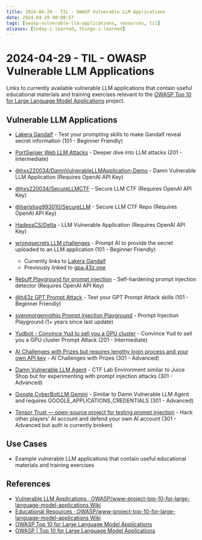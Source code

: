 ```yaml
---
title: 2024-04-29 - TIL - OWASP Vulnerable LLM Applications
date: 2024-04-29 00:00:57
tags: [owasp-vulnerable-llm-applications, resources, til]
aliases: [today-i-learned, things-i-learned]
---
```



# 2024-04-29 - TIL - OWASP Vulnerable LLM Applications

Links to currently available vulnerable LLM applications that contain useful educational materials and training exercises relevant to the [OWASP Top 10 for Large Language Model Applications](https://github.com/OWASP/www-project-top-10-for-large-language-model-applications) project.


## Vulnerable LLM Applications

- [Lakera Gandalf](https://gandalf.lakera.ai/) - Test your prompting skills to make Gandalf reveal secret information (101 - Beginner Friendly)

- [PortSwiger Web LLM Attacks](https://portswigger.net/web-security/llm-attacks) - Deeper dive into LLM attacks (201 - Intermediate)

- [@hxs220034/DamnVulnerableLLMApplication-Demo](https://replit.com/@hxs220034/DamnVulnerableLLMApplication-Demo) - Damn Vulnerable LLM Application (Requires OpenAI API Key)

- [@hxs220034/SecureLLMCTF](https://replit.com/@hxs220034/SecureLLMCTF) - Secure LLM CTF (Requires OpenAI API Key)

- [@harishsg993010/SecureLLM](https://github.com/harishsg993010/SecureLLM/) - Secure LLM CTF Repo (Requires OpenAI API Key)

- [HadessCS/Delta](https://github.com/HadessCS/Delta) - LLM Vulnerable Application (Requires OpenAI API Key)

- [wrongsecrets LLM challenges](https://wrongsecrets.herokuapp.com/challenge/32) - Prompt AI to provide the secret uploaded to an LLM application (101 - Beginner Friendly)
    - Currently links to [Lakera Gandalf](https://gandalf.lakera.ai/)
    - Previously linked to [gpa.43z.one](https://gpa.43z.one/)

- [Rebuff Playground for prompt injection](https://playground.rebuff.ai/) - Self-hardening prompt injection detector (Requires OpenAI API Key)

- [@h43z GPT Prompt Attack](https://gpa.43z.one/) - Test your GPT Prompt Attack skills (101 - Beginner Friendly)

- [svenmorgenrothio Prompt Injection Playground](https://github.com/svenmorgenrothio/Prompt-Injection-Playground) - Prompt Injection Playground (1+ years since last update)

- [Yudbot - Convince Yud to sell you a GPU cluster](https://www.yudbot.com/) - Convince Yud to sell you a GPU cluster Prompt Attack (201 - Intermediate)

- [AI Challenges with Prizes but requires lengthy login process and your own API key](https://www.aicrowd.com/challenges) - AI Challenges with Prizes (301 - Advanced)

- [Damn Vulnerable LLM Agent](https://github.com/WithSecureLabs/damn-vulnerable-llm-agent) - CTF Lab Environment similar to Juice Shop but for experimenting with prompt injection attacks (301 - Advanced)

- [Google CyberBotLLM Gemini](https://github.com/RubensZimbres/CyberBotLLM) - Similar to Damn Vulnerable LLM Agent and requires GOOGLE_APPLICATIONS_CREDENTIALS (301 - Advanced)

- [Tensor Trust — open-source project for testing prompt injection](https://tensortrust.ai/) - Hack other players' AI account and defend your own AI account (301 - Advanced but auth is currently broken)


## Use Cases

- Example vulnerable LLM applications that contain useful educational materials and training exercises


## References

- [Vulnerable LLM Applications · OWASP/www-project-top-10-for-large-language-model-applications Wiki](https://github.com/OWASP/www-project-top-10-for-large-language-model-applications/wiki/Vulnerable-LLM-Applications)
- [Educational Resources · OWASP/www-project-top-10-for-large-language-model-applications Wiki](https://github.com/OWASP/www-project-top-10-for-large-language-model-applications/wiki/Educational-Resources)
- [OWASP Top 10 for Large Language Model Applications](https://github.com/OWASP/www-project-top-10-for-large-language-model-applications)
- [OWASP | Top 10 for Large Language Model Applications](https://llmtop10.com/)


